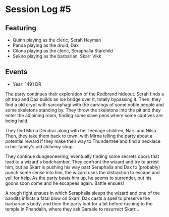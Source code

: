 # Session Log #5

## Featuring
 - Quinn playing as the cleric, Serah Heyman
 - Panda playing as the druid, Dax
 - Cilona playing as the cleric, Seraphalia Starchild
 - Sekiro playing as the barbarian, Skarr Vikk

## Events

 - Year: 1491 DR

The party continues their exploration of the Redbrand hideout. Serah finds a pit trap and Dax builds an ice bridge over it, totally bypassing it. Then, they find a old crypt with sarcophagi with the carvings of some noble people and some skeletons standing by. They throw the skeletons into the pit and they enter the adjoining room, finding some slave pens where some captives are being held.  

They find Mirna Dendrar along with her teenage children, Nars and Nilsa. Then, they take them back to town, with Mirna telling the party about a potential reward if they make their way to Thundertree and find a necklace in her family's old alchemy shop.

They continue dungeoneering, eventually finding some secrets doors that lead to a wizard's bedchamber. They confront the wizard and try to arrest him, but as Skarr is pushing his way past Seraphalia and Dax to (probably) punch some sense into him, the wizard uses the distraction to escape and yell for help. As the party beats him up, he seems to surrender, but his goons soon come and he escapees again. Battle ensues!

A rough fight ensues in which Seraphalia sleeps the wizard and one of the bandits inflicts a fatal blow on Skarr. Dax casts a spell to preserve the barbarian's body, and then the party loot for a bit before rushing to the temple in Phandalin, where they ask Garaele to resurrect Skarr...












